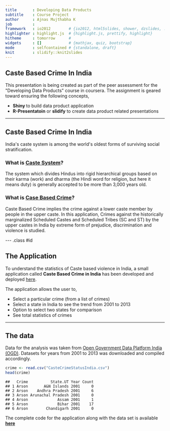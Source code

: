 ```yaml
---
title       : Developing Data Products 
subtitle    : Course Project
author      : Ajnas Mujthabha K
job         : 
framework   : io2012        # {io2012, html5slides, shower, dzslides, ...}
highlighter : highlight.js  # {highlight.js, prettify, highlight}
hitheme     : tomorrow      # 
widgets     : []            # {mathjax, quiz, bootstrap}
mode        : selfcontained # {standalone, draft}
knit        : slidify::knit2slides
---
```


## Caste Based Crime In India

This presentation is being created as part of the peer assessment for the "Developing Data Products" course in coursera. The assignment is geared toward ensuring the following concepts,

- <b> Shiny </b> to build data product application
- <b> R-Presentatoin</b> or <b>slidify</b> to create data product related presentations


---
## Caste Based Crime In India

India's caste system is among the world's oldest forms of surviving social stratification.  

### What is <a href="https://en.wikipedia.org/wiki/Caste_system_in_India">Caste System</a>?  

The system which divides Hindus into rigid hierarchical groups based on their karma (work) and dharma (the Hindi word for religion, but here it means duty) is generally accepted to be more than 3,000 years old.

### What is <a href="https://en.wikipedia.org/wiki/Caste-related_violence_in_India">Case Based Crime</a>?  

Caste Based Crime implies the crime against a lower caste member by people in the upper caste. In this application, Crimes against the historically marginalized Scheduled Castes and Scheduled Tribes (SC and ST) by the upper castes in India by extreme form of prejudice, discrimination and violence is studied.  

--- .class #id 
## The Application

To understand the statistics of Caste based violence in India, a small application called <b>Caste Based Crime in India</b> has been developed and deployed <a href="https://ajnask.shinyapps.io/Caste_Based_Crime_in_India/">here</a>.  

The application allows the user to,
- Select a particular crime (from a list of crimes)
- Select a state in India to see the trend from 2001 to 2013
- Option to select two states for comparison
- See total statistics of crimes

---
## The data

Data for the analysis was taken from <a href= "https://data.gov.in/catalog/crime-against-schedule-caste">Open Government Data Platform India (OGD)</a>. Datasets for years from 2001 to 2013 was downloaded and compiled accordingly. 


```r
crime <- read.csv("CasteCrimeStatusIndia.csv")
head(crime)
```

```
##   Crime          State.UT Year Count
## 1 Arson       A&N Islands 2001     0
## 2 Arson    Andhra Pradesh 2001     6
## 3 Arson Arunachal Pradesh 2001     0
## 4 Arson             Assam 2001     1
## 5 Arson             Bihar 2001    17
## 6 Arson        Chandigarh 2001     0
```

The complete code for the application along with the data set is available <b><a href= "https://github.com/ajnask/Developing_Data_Products_Project">here</a></b>





